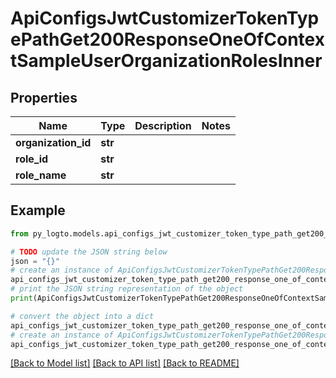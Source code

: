 # ApiConfigsJwtCustomizerTokenTypePathGet200ResponseOneOfContextSampleUserOrganizationRolesInner


## Properties

Name | Type | Description | Notes
------------ | ------------- | ------------- | -------------
**organization_id** | **str** |  | 
**role_id** | **str** |  | 
**role_name** | **str** |  | 

## Example

```python
from py_logto.models.api_configs_jwt_customizer_token_type_path_get200_response_one_of_context_sample_user_organization_roles_inner import ApiConfigsJwtCustomizerTokenTypePathGet200ResponseOneOfContextSampleUserOrganizationRolesInner

# TODO update the JSON string below
json = "{}"
# create an instance of ApiConfigsJwtCustomizerTokenTypePathGet200ResponseOneOfContextSampleUserOrganizationRolesInner from a JSON string
api_configs_jwt_customizer_token_type_path_get200_response_one_of_context_sample_user_organization_roles_inner_instance = ApiConfigsJwtCustomizerTokenTypePathGet200ResponseOneOfContextSampleUserOrganizationRolesInner.from_json(json)
# print the JSON string representation of the object
print(ApiConfigsJwtCustomizerTokenTypePathGet200ResponseOneOfContextSampleUserOrganizationRolesInner.to_json())

# convert the object into a dict
api_configs_jwt_customizer_token_type_path_get200_response_one_of_context_sample_user_organization_roles_inner_dict = api_configs_jwt_customizer_token_type_path_get200_response_one_of_context_sample_user_organization_roles_inner_instance.to_dict()
# create an instance of ApiConfigsJwtCustomizerTokenTypePathGet200ResponseOneOfContextSampleUserOrganizationRolesInner from a dict
api_configs_jwt_customizer_token_type_path_get200_response_one_of_context_sample_user_organization_roles_inner_from_dict = ApiConfigsJwtCustomizerTokenTypePathGet200ResponseOneOfContextSampleUserOrganizationRolesInner.from_dict(api_configs_jwt_customizer_token_type_path_get200_response_one_of_context_sample_user_organization_roles_inner_dict)
```
[[Back to Model list]](../README.md#documentation-for-models) [[Back to API list]](../README.md#documentation-for-api-endpoints) [[Back to README]](../README.md)


